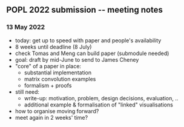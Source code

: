 ## POPL 2022 submission -- meeting notes

### 13 May 2022

- today: get up to speed with paper and people's availability
- 8 weeks until deadline (8 July)
- check Tomas and Meng can build paper (submodule needed)
- goal: draft by mid-June to send to James Cheney
- "core" of a paper in place:
  - substantial implementation
  - matrix convolution examples
  - formalism + proofs
- still need:
  - write-up: motivation, problem, design decisions, evaluation, ..
  - additional example & formalisation of "linked" visualisations
- how to organise moving forward?
- meet again in 2 weeks' time?
